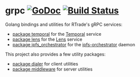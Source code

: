 # grpc [![GoDoc](https://godoc.org/github.com/RTradeLtd/grpc?status.svg)](https://godoc.org/github.com/RTradeLtd/grpc) [![Build Status](https://travis-ci.com/RTradeLtd/grpc.svg?branch=master)](https://travis-ci.com/RTradeLtd/grpc)

Golang bindings and utilities for RTrade's gRPC services:

- [package temporal](https://godoc.org/github.com/RTradeLtd/grpc/temporal) for the [Temporal](https://github.com/RTradeLtd/Temporal) service
- [package lens](https://godoc.org/github.com/RTradeLtd/grpc/lens) for the [Lens](https://github.com/RTradeLtd/Lens) service
- [package ipfs_orchestrator](https://godoc.org/github.com/RTradeLtd/grpc/ipfs-orchestrator) for the [ipfs-orchestrator](https://github.com/RTradeLtd/ipfs-orchestrator) daemon

This project also provides a few utility packages:

- [package dialer](https://godoc.org/github.com/RTradeLtd/grpc/dialer) for client utilities
- [package middleware](https://godoc.org/github.com/RTradeLtd/grpc/middleware) for server utilities
